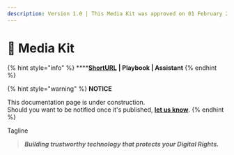 ```yaml
---
description: Version 1.0 | This Media Kit was approved on 01 February 2019.
---
```


# 🎨 Media Kit

{% hint style="info" %}
****[**ShortURL**](https://tiof.click/UDDRMediaKit) **| Playbook | Assistant**
{% endhint %}

{% hint style="warning" %}
**NOTICE**

This documentation page is under construction.\
Should you want to be notified once it's published, [**let us know**](https://tiof.click/TIOFTarianUpdatesService).
{% endhint %}





Tagline

> _**Building trustworthy technology that protects your Digital Rights.**_





